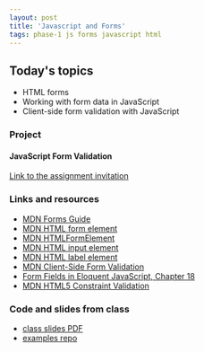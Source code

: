 ```yaml
---
layout: post
title: 'Javascript and Forms'
tags: phase-1 js forms javascript html
---
```

## Today's topics

- HTML forms
- Working with form data in JavaScript
- Client-side form validation with JavaScript

### Project

#### JavaScript Form Validation

[Link to the assignment invitation](https://classroom.github.com/a/xRjhOJ8E)

### Links and resources

- [MDN Forms Guide](https://developer.mozilla.org/en-US/docs/Learn/Forms)
- [MDN HTML form element](https://developer.mozilla.org/en-US/docs/Web/HTML/Element/form)
- [MDN HTMLFormElement](https://developer.mozilla.org/en-US/docs/Web/API/HTMLFormElement/elements)
- [MDN HTML input element](https://developer.mozilla.org/en-US/docs/Web/HTML/Element/input)
- [MDN HTML label element](https://developer.mozilla.org/en-US/docs/Web/HTML/Element/label)
- [MDN Client-Side Form Validation](https://developer.mozilla.org/en-US/docs/Learn/Forms/Form_validation)
- [Form Fields in Eloquent JavaScript, Chapter 18](https://eloquentjavascript.net/18_http.html#h_H222GOgM6T)
- [MDN HTML5 Constraint Validation](https://developer.mozilla.org/en-US/docs/Web/Guide/HTML/HTML5/Constraint_validation)

### Code and slides from class

- [class slides PDF](/slide-decks/js-forms.pdf)
- [examples repo](https://github.com/momentum-team-4/examples)
